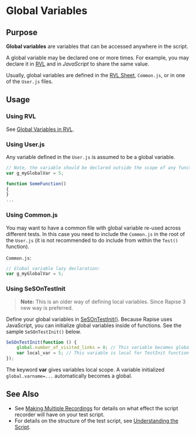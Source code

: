 # Global Variables

## Purpose

**Global variables** are variables that can be accessed anywhere in the script.

A global variable may be declared one or more times. For example, you may declare it in [RVL](../RVL/Variables.md#global-variables) and in *JavaScript* to share the same value.

Usually, global variables are defined in the [RVL Sheet](../RVL/Sheets.md), `Common.js`, or in one of the `User.js` files.

## Usage

### Using RVL

See [Global Variables in RVL](../RVL/Variables.md#global-variables).

### Using User.js

Any variable defined in the `User.js` is assumed to be a global variable.

```javascript
// Note, the variable should be declared outside the scope of any function to be global
var g_myGlobalVar = 5;

function SomeFunction()
{
}
...

```

### Using Common.js

You may want to have a common file with global variable re-used across different tests. In this case you need to include the `Common.js` in the root of the `User.js` (it is not recommended to do include from within the `Test()` function).

`Common.js`:
```javascript
// Global variable lazy declaration:
var g_myGlobalVar = 5;
```

### Using SeSOnTestInit
> **Note:** This is an older way of defining local variables. Since Rapise 3 new way is preferred.

Define your global variables in [SeSOnTestInit()](understanding_the_script.md#sesontestinig). Because Rapise uses JavaScript, you can initialize global variables inside of functions. See the sample `SeSOnTestInit()` below.

```javascript
SeSOnTestInit(function () {
    global.number_of_visited_links = 0; // This variable becomes global
    var local_var = 5; // This variable is local for TestInit function
});
```

The keyword **var** gives variables local scope. A variable initialized `global.varname=...` automatically becomes a global.

## See Also

- See [Making Multiple Recordings](multiple_recordings.md) for details on what effect the script recorder will have on your test script.
- For details on the structure of the test script, see [Understanding the Script](understanding_the_script.md).
